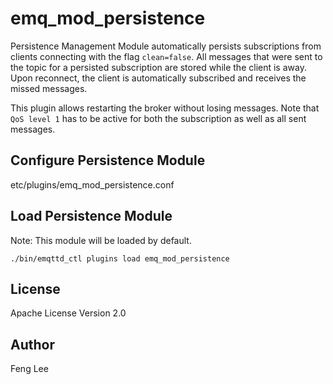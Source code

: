 emq_mod_persistence
====================

Persistence Management Module automatically persists subscriptions from clients connecting with the flag `clean=false`.
 All messages that were sent to the topic for a persisted subscription are stored while the client is away. Upon reconnect, 
 the client is automatically subscribed and receives the missed messages.
 
This plugin allows restarting the broker without losing messages. 
Note that `QoS level 1` has to be active for both the subscription as well as all sent messages.

Configure Persistence Module
-----------------------------

etc/plugins/emq_mod_persistence.conf

Load Persistence Module
------------------------

Note: This module will be loaded by default.

```
./bin/emqttd_ctl plugins load emq_mod_persistence
```

License
-------

Apache License Version 2.0

Author
------

Feng Lee <feng at emqtt.io>

